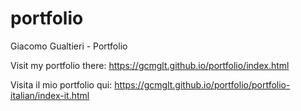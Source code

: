 # portfolio
Giacomo Gualtieri - Portfolio

 Visit my portfolio there:       https://gcmglt.github.io/portfolio/index.html
 
 Visita il mio portfolio qui:    https://gcmglt.github.io/portfolio/portfolio-italian/index-it.html
